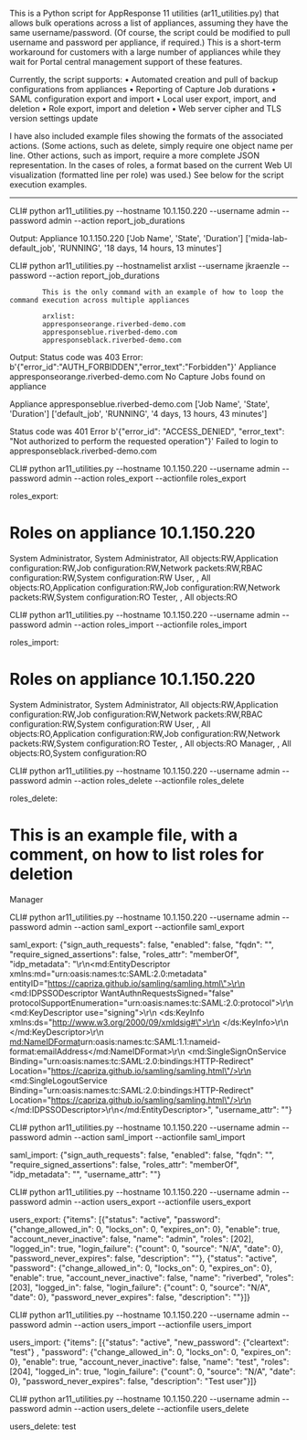 This is a Python script for AppResponse 11 utilities (ar11_utilities.py) that allows bulk operations across a list of appliances, assuming they have the same username/password. (Of course, the script could be modified to pull username and password per appliance, if required.) This is a short-term workaround for customers with a large number of appliances while they wait for Portal central management support of these features.

Currently, the script supports:
•	Automated creation and pull of backup configurations from appliances
•	Reporting of Capture Job durations
•	SAML configuration export and import
•	Local user export, import, and deletion
•	Role export, import and deletion
•	Web server cipher and TLS version settings update

I have also included example files showing the formats of the associated actions. (Some actions, such as delete, simply require one object name per line. Other actions, such as import, require a more complete JSON representation.  In the cases of roles, a format based on the current Web UI visualization (formatted line per role) was used.) See below for the script execution examples.


*****

CLI# python ar11_utilities.py --hostname 10.1.150.220 --username admin --password admin --action report_job_durations

Output:
Appliance 10.1.150.220
['Job Name', 'State', 'Duration']
['mida-lab-default_job', 'RUNNING', '18 days, 14 hours, 13 minutes']


CLI# python ar11_utilities.py --hostnamelist arxlist --username jkraenzle --password <password> --action report_job_durations

            This is the only command with an example of how to loop the command execution across multiple appliances

            arxlist:
            appresponseorange.riverbed-demo.com
            appresponseblue.riverbed-demo.com
            appresponseblack.riverbed-demo.com

Output:
Status code was 403
Error: b'{"error_id":"AUTH_FORBIDDEN","error_text":"Forbidden"}'
Appliance appresponseorange.riverbed-demo.com
No Capture Jobs found on appliance

Appliance appresponseblue.riverbed-demo.com
['Job Name', 'State', 'Duration']
['default_job', 'RUNNING', '4 days, 13 hours, 43 minutes']

Status code was 401
Error b'{"error_id": "ACCESS_DENIED", "error_text": "Not authorized to perform the requested operation"}'
Failed to login to appresponseblack.riverbed-demo.com

CLI# python ar11_utilities.py --hostname 10.1.150.220 --username admin --password admin --action roles_export --actionfile roles_export

roles_export:
# Roles on appliance 10.1.150.220
System Administrator, System Administrator, All objects:RW,Application configuration:RW,Job configuration:RW,Network packets:RW,RBAC configuration:RW,System configuration:RW
User, , All objects:RO,Application configuration:RW,Job configuration:RW,Network packets:RW,System configuration:RO
Tester, , All objects:RO

CLI# python ar11_utilities.py --hostname 10.1.150.220 --username admin --password admin --action roles_import --actionfile roles_import

roles_import:
# Roles on appliance 10.1.150.220
System Administrator, System Administrator, All objects:RW,Application configuration:RW,Job configuration:RW,Network packets:RW,RBAC configuration:RW,System configuration:RW
User, , All objects:RO,Application configuration:RW,Job configuration:RW,Network packets:RW,System configuration:RO
Tester, , All objects:RO
Manager, , All objects:RO,System configuration:RO

CLI# python ar11_utilities.py --hostname 10.1.150.220 --username admin --password admin --action roles_delete --actionfile roles_delete

roles_delete:
# This is an example file, with a comment, on how to list roles for deletion
Manager

CLI# python ar11_utilities.py --hostname 10.1.150.220 --username admin --password admin --action saml_export --actionfile saml_export

saml_export:
{"sign_auth_requests": false, "enabled": false, "fqdn": "", "require_signed_assertions": false, "roles_attr": "memberOf", "idp_metadata": "<?xml version=\"1.0\"?>\r\n<md:EntityDescriptor xmlns:md=\"urn:oasis:names:tc:SAML:2.0:metadata\" entityID=\"https://capriza.github.io/samling/samling.html\">\r\n  <md:IDPSSODescriptor WantAuthnRequestsSigned=\"false\" protocolSupportEnumeration=\"urn:oasis:names:tc:SAML:2.0:protocol\">\r\n    <md:KeyDescriptor use=\"signing\">\r\n      <ds:KeyInfo xmlns:ds=\"http://www.w3.org/2000/09/xmldsig#\">\r\n </ds:KeyInfo>\r\n    </md:KeyDescriptor>\r\n    <md:NameIDFormat>urn:oasis:names:tc:SAML:1.1:nameid-format:emailAddress</md:NameIDFormat>\r\n    <md:SingleSignOnService Binding=\"urn:oasis:names:tc:SAML:2.0:bindings:HTTP-Redirect\" Location=\"https://capriza.github.io/samling/samling.html\"/>\r\n    <md:SingleLogoutService Binding=\"urn:oasis:names:tc:SAML:2.0:bindings:HTTP-Redirect\" Location=\"https://capriza.github.io/samling/samling.html\"/>\r\n  </md:IDPSSODescriptor>\r\n</md:EntityDescriptor>", "username_attr": ""}

CLI# python ar11_utilities.py --hostname 10.1.150.220 --username admin --password admin --action saml_import --actionfile saml_import

saml_import:
{"sign_auth_requests": false, "enabled": false, "fqdn": "", "require_signed_assertions": false, "roles_attr": "memberOf", "idp_metadata": "", "username_attr": ""}

CLI# python ar11_utilities.py --hostname 10.1.150.220 --username admin --password admin --action users_export --actionfile users_export

users_export:
{"items": [{"status": "active", "password": {"change_allowed_in": 0, "locks_on": 0, "expires_on": 0}, "enable": true, "account_never_inactive": false, "name": "admin", "roles": [202], "logged_in": true, "login_failure": {"count": 0, "source": "N/A", "date": 0}, "password_never_expires": false, "description": ""}, {"status": "active", "password": {"change_allowed_in": 0, "locks_on": 0, "expires_on": 0}, "enable": true, "account_never_inactive": false, "name": "riverbed", "roles": [203], "logged_in": false, "login_failure": {"count": 0, "source": "N/A", "date": 0}, "password_never_expires": false, "description": ""}]}

CLI# python ar11_utilities.py --hostname 10.1.150.220 --username admin --password admin --action users_import --actionfile users_import 

users_import:
{"items": [{"status": "active", "new_password": {"cleartext": "test"} , "password": {"change_allowed_in": 0, "locks_on": 0, "expires_on": 0}, "enable": true, "account_never_inactive": false, "name": "test", "roles": [204], "logged_in": true, "login_failure": {"count": 0, "source": "N/A", "date": 0}, "password_never_expires": false, "description": "Test user"}]}

CLI# python ar11_utilities.py --hostname 10.1.150.220 --username admin --password admin --action users_delete --actionfile users_delete

users_delete:
test

